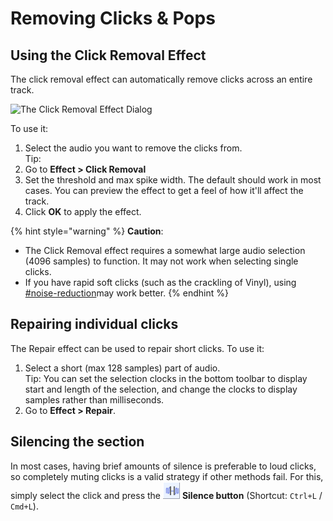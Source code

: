 # Removing Clicks & Pops

## Using the Click Removal Effect

The click removal effect can automatically remove clicks across an entire track.&#x20;

![The Click Removal Effect Dialog](../.gitbook/assets/click\_removal.png)

To use it:&#x20;

1. Select the audio you want to remove the clicks from.\
   Tip:&#x20;
2. Go to **Effect > Click Removal**
3. Set the threshold and max spike width. The default should work in most cases. You can preview the effect to get a feel of how it'll affect the track.&#x20;
4. Click **OK** to apply the effect.&#x20;

{% hint style="warning" %}
**Caution**:&#x20;

* The Click Removal effect requires a somewhat large audio selection (4096 samples) to function. It may not work when selecting single clicks.&#x20;
* If you have rapid soft clicks (such as the crackling of Vinyl), using [#noise-reduction](noise-reduction-removal.md#noise-reduction "mention")may work better.
{% endhint %}

## Repairing individual clicks

The Repair effect can be used to repair short clicks. To use it:

1. Select a short (max 128 samples) part of audio.\
   Tip: You can set the selection clocks in the bottom toolbar to display start and length of the selection, and change the clocks to display samples rather than milliseconds.&#x20;
2. Go to **Effect > Repair**.

## Silencing the section

In most cases, having brief amounts of silence is preferable to loud clicks, so completely muting clicks is a valid strategy if other methods fail. For this, simply select the click and press the ![](<../.gitbook/assets/silence icon.png>) **Silence button** (Shortcut: `Ctrl+L` / `Cmd+L`).
